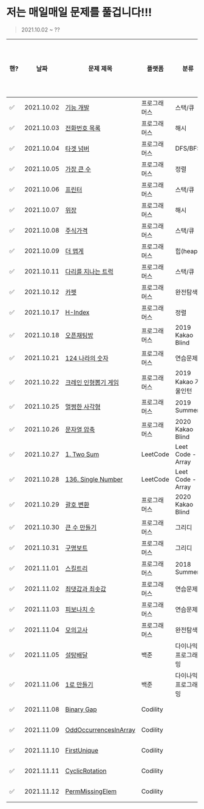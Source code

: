 # 저는 매일매일 문제를 풀겁니다!!!

> 2021.10.02 ~ ?? 

| 핸?  | 날짜       | 문제 제목                                                    | 플랫폼       | 분류                | 풀이 링크                                      | 블로그 포스팅                                                |
| ---- | ---------- | ------------------------------------------------------------ | ------------ | ------------------- | ---------------------------------------------- | ------------------------------------------------------------ |
| ✅    | 2021.10.02 | [기능 개발](https://programmers.co.kr/learn/courses/30/lessons/42586) | 프로그래머스 | 스택/큐             | [링크](./stack-queue/기능개발.py)              | [링크](https://ssuwani.github.io/category/algorithm/programmers/stack-queue/function-development/) |
| ✅    | 2021.10.03 | [전화번호 목록](https://programmers.co.kr/learn/courses/30/lessons/42577) | 프로그래머스 | 해시                | [링크](./hash/전화번호목록.py)                 | [링크](https://ssuwani.github.io/category/algorithm/programmers/hash/phonebook/) |
| ✅    | 2021.10.04 | [타겟 넘버](https://programmers.co.kr/learn/courses/30/lessons/43165?language=python3) | 프로그래머스 | DFS/BFS             | [링크](./dfs-bfs/타겟넘버.py)                  | [링크](https://ssuwani.github.io/category/algorithm/programmers/dfs-bfs/target-number/) |
| ✅    | 2021.10.05 | [가장 큰 수](https://programmers.co.kr/learn/courses/30/lessons/42746) | 프로그래머스 | 정렬                | [링크](./align/가장큰수.py)                    | [링크](https://ssuwani.github.io/category/algorithm/programmers/align/biggest_number/) |
| ✅    | 2021.10.06 | [프린터](https://programmers.co.kr/learn/courses/30/lessons/42587) | 프로그래머스 | 스택/큐             | [링크](./stack-queue/프린터.py)                | [링크](https://ssuwani.github.io/category/algorithm/programmers/stack-queue/printer/) |
| ✅    | 2021.10.07 | [위장](https://programmers.co.kr/learn/courses/30/lessons/42578) | 프로그래머스 | 해시                | [링크](./hash/위장.py)                         | [링크](https://ssuwani.github.io/category/algorithm/programmers/hash/clothes/) |
| ✅    | 2021.10.08 | [주식가격](https://programmers.co.kr/learn/courses/30/lessons/42584) | 프로그래머스 | 스택/큐             | [링크](./stack-queue/주식가격.py)              | [링크](https://ssuwani.github.io/category/algorithm/programmers/stack-queue/stock-price/) |
| ✅    | 2021.10.09 | [더 맵게](https://programmers.co.kr/learn/courses/30/lessons/42626) | 프로그래머스 | 힙(heap)            | [링크](./heap/더맵게.py)                       | [링크](https://ssuwani.github.io/category/algorithm/programmers/heap/spicy) |
| ✅    | 2021.10.11 | [다리를 지나는 트럭](https://programmers.co.kr/learn/courses/30/lessons/42583) | 프로그래머스 | 스택/큐             | [링크](./stack-queue/다리를지나는트럭.py)      | [링크](https://ssuwani.github.io/category/algorithm/programmers/stack-queue/truck-in-bridge/) |
| ✅    | 2021.10.12 | [카펫](https://programmers.co.kr/learn/courses/30/lessons/42842) | 프로그래머스 | 완전탐색            | [링크](./brute-force/카펫.py)                  | [링크](https://ssuwani.github.io/category/algorithm/programmers/brute-force/carpet/) |
| ✅    | 2021.10.17 | [H-Index](https://programmers.co.kr/learn/courses/30/lessons/42747) | 프로그래머스 | 정렬                | [링크](./align/h_index.py)                     | [링크](https://ssuwani.github.io/category/algorithm/programmers/align/h_index/) |
| ✅    | 2021.10.18 | [오픈채팅방](https://programmers.co.kr/learn/courses/30/lessons/42888) | 프로그래머스 | 2019 Kakao Blind    | [링크](./kakao/오픈채팅방.py)                  | [링크](https://ssuwani.github.io/category/algorithm/programmers/kakao/open_chatting) |
| ✅    | 2021.10.21 | [124 나라의 숫자](https://programmers.co.kr/learn/courses/30/lessons/12899) | 프로그래머스 | 연습문제            | [링크](./practice/124나라의숫자.py)            | [링크](https://ssuwani.github.io/category/algorithm/programmers/practice/onetwofour) |
| ✅    | 2021.10.22 | [크레인 인형뽑기 게임](https://programmers.co.kr/learn/courses/30/lessons/64061) | 프로그래머스 | 2019 Kakao 겨울인턴 | [링크](./kakao/크레인인형뽑기.py)              | [링크](https://ssuwani.github.io/category/algorithm/programmers/kakao/crane) |
| ✅    | 2021.10.25 | [멀쩡한 사각형](https://programmers.co.kr/learn/courses/30/lessons/62048) | 프로그래머스 | 2019 Summer         | [링크](./summer-winter-coding/멀쩡한사각형.py) | [링크](https://ssuwani.github.io/category/algorithm/programmers/summer-winter-coding/fine_rect) |
| ✅    | 2021.10.26 | [문자열 압축](https://programmers.co.kr/learn/courses/30/lessons/60057) | 프로그래머스 | 2020 Kakao Blind    | [링크](./kakao/문자열압축.py)                  | [링크](https://ssuwani.github.io/category/algorithm/programmers/kakao/compress_str) |
| ✅    | 2021.10.27 | [1. Two Sum](https://leetcode.com/problems/two-sum/)         | LeetCode     | Leet Code - Array   | [링크](./leetcode/array/1_Two_Sum.py)          | [링크](https://ssuwani.github.io/category/algorithm/leetcode/array/1_two_sum/) |
| ✅    | 2021.10.28 | [136. Single Number](https://leetcode.com/problems/single-number/) | LeetCode     | Leet Code - Array   | [링크](./leetcode/array/136_Single_Number.py)  | [링크](https://ssuwani.github.io/category/algorithm/leetcode/array/136_Single_Number/) |
| ✅    | 2021.10.29 | [괄호 변환](https://programmers.co.kr/learn/courses/30/lessons/60058) | 프로그래머스 | 2020 Kakao Blind    | [링크](./kakao/괄호변환.py)                    | [링크](https://ssuwani.github.io/category/algorithm/programmers/kakao/transfer_bracket) |
| ✅    | 2021.10.30 | [큰 수 만들기](https://programmers.co.kr/learn/courses/30/lessons/42883) | 프로그래머스 | 그리디              | [링크](./greedy/큰수만들기.py)                 | [링크](https://ssuwani.github.io/category/algorithm/programmers/greedy/make_biggest_number) |
| ✅    | 2021.10.31 | [구명보트](https://programmers.co.kr/learn/courses/30/lessons/42885) | 프로그래머스 | 그리디              | [링크](./greedy/구명보트.py)                   | [링크](https://ssuwani.github.io/category/algorithm/programmers/greedy/life_boat) |
| ✅    | 2021.11.01 | [스킬트리](https://programmers.co.kr/learn/courses/30/lessons/49993) | 프로그래머스 | 2018 Summer         | [링크](./summer-winter-coding/스킬트리.py)     | [링크](https://ssuwani.github.io/category/algorithm/programmers/summer-winter-coding/skill_tree) |
| ✅    | 2021.11.02 | [최댓값과 최솟값](https://programmers.co.kr/learn/courses/30/lessons/12939) | 프로그래머스 | 연습문제            | [링크](./practice/최댓값과최솟값.py)           | [링크](https://ssuwani.github.io/category/algorithm/programmers/practice/maxmin) |
| ✅    | 2021.11.03 | [피보나치 수](https://programmers.co.kr/learn/courses/30/lessons/12945) | 프로그래머스 | 연습문제            | [링크](./practice/피보나치수.py)               | [링크](https://ssuwani.github.io/category/algorithm/programmers/practice/fibo) |
| ✅    | 2021.11.04 | [모의고사](https://programmers.co.kr/learn/courses/30/lessons/42840) | 프로그래머스 | 완전탐색            | [링크](./brute-force/모의고사.py)              | [링크](https://ssuwani.github.io/category/algorithm/programmers/brute-force/mock_exam/) |
| ✅    | 2021.11.05 | [설탕배달](https://www.acmicpc.net/problem/2839)             | 백준         | 다이나믹프로그래밍  | [링크](./boj/dp/2839_설탕배달.py)              | [링크](https://ssuwani.github.io/category/algorithm/boj/dp/sugar_delivery) |
| ✅    | 2021.11.06 | [1로 만들기](https://www.acmicpc.net/problem/1463)           | 백준         | 다이나믹프로그래밍  | [링크](./boj/dp/1463_1로만들기.py)             | [링크](https://ssuwani.github.io/category/algorithm/boj/dp/make_one) |
| ✅    | 2021.11.08 | [Binary Gap](https://app.codility.com/c/run/training7JX8WJ-RVH/) | Codility     |                     | [링크](./codility/binary_gap.py)               | [링크](https://ssuwani.github.io/category/algorithm/codility/binary_gap) |
| ✅    | 2021.11.09 | [OddOccurrencesInArray](https://app.codility.com/programmers/lessons/2-arrays/odd_occurrences_in_array/) | Codility     |                     | [링크](./codility/OddOccurrencesInArray.py)    | [링크](https://ssuwani.github.io/category/algorithm/codility/OddOccurrencesInArray) |
| ✅    | 2021.11.10 | [FirstUnique](https://app.codility.com/programmers/trainings/4/first_unique/start/) | Codility     |                     | [링크](./codility/FirstUnique.py)              | [링크](https://ssuwani.github.io/category/algorithm/codility/FirstUnique) |
| ✅    | 2021.11.11 | [CyclicRotation](https://app.codility.com/c/run/trainingYGAQE9-YAQ/) | Codility     |                     | [링크](./codility/CyclicRotation.py)           | [링크](https://ssuwani.github.io/category/algorithm/codility/CyclicRotation) |
| ✅    | 2021.11.12 | [PermMissingElem](https://app.codility.com/demo/results/trainingW67YXB-5VS/#) | Codility     |                     | [링크](./codility/PermMissingElem.py)          | [링크](https://ssuwani.github.io/category/algorithm/codility/PermMissingElem) |







